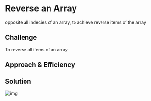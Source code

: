 # Reverse an Array

opposite all indecies of an array, to achieve reverse items of the array

## Challenge

To reverse all items of an array

## Approach & Efficiency
<!--  -->

## Solution

![img]("https://drive.google.com/file/d/1KgeWXO_67GVhFAJnN0Hdb-2kUZPKCtOO/view?usp=sharing")